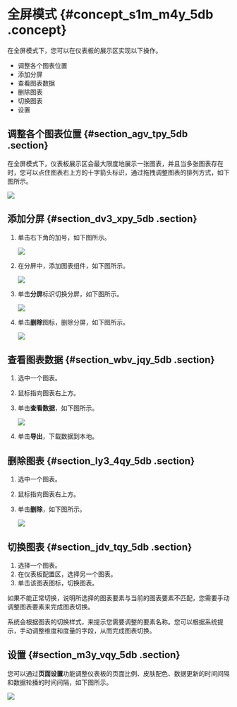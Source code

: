 # 全屏模式 {#concept_s1m_m4y_5db .concept}

在全屏模式下，您可以在仪表板的展示区实现以下操作。

-   调整各个图表位置
-   添加分屏
-   查看图表数据
-   删除图表
-   切换图表
-   设置

## 调整各个图表位置 {#section_agv_tpy_5db .section}

在全屏模式下，仪表板展示区会最大限度地展示一张图表，并且当多张图表存在时，您可以点住图表右上方的十字箭头标识，通过拖拽调整图表的排列方式，如下图所示。

![](http://static-aliyun-doc.oss-cn-hangzhou.aliyuncs.com/assets/img/9120/1524_zh-CN.png)

## 添加分屏 {#section_dv3_xpy_5db .section}

1.  单击右下角的加号，如下图所示。

    ![](http://static-aliyun-doc.oss-cn-hangzhou.aliyuncs.com/assets/img/9120/1527_zh-CN.png)

2.  在分屏中，添加图表组件，如下图所示。

    ![](http://static-aliyun-doc.oss-cn-hangzhou.aliyuncs.com/assets/img/9120/1528_zh-CN.png)

3.  单击**分屏**标识切换分屏，如下图所示。

    ![](http://static-aliyun-doc.oss-cn-hangzhou.aliyuncs.com/assets/img/9120/1529_zh-CN.png)

4.  单击**删除**图标，删除分屏，如下图所示。

    ![](http://static-aliyun-doc.oss-cn-hangzhou.aliyuncs.com/assets/img/9120/1530_zh-CN.png)


## 查看图表数据 {#section_wbv_jqy_5db .section}

1.  选中一个图表。
2.  鼠标指向图表右上方。
3.  单击**查看数据**，如下图所示。

    ![](http://static-aliyun-doc.oss-cn-hangzhou.aliyuncs.com/assets/img/9120/1531_zh-CN.png)

4.  单击**导出**，下载数据到本地。

## 删除图表 {#section_ly3_4qy_5db .section}

1.  选中一个图表。
2.  鼠标指向图表右上方。
3.  单击**删除**，如下图所示。

    ![](http://static-aliyun-doc.oss-cn-hangzhou.aliyuncs.com/assets/img/9120/1532_zh-CN.png)


## 切换图表 {#section_jdv_tqy_5db .section}

1.  选择一个图表。
2.  在仪表板配置区，选择另一个图表。
3.  单击该图表图标，切换图表。

如果不能正常切换，说明所选择的图表要素与当前的图表要素不匹配，您需要手动调整图表要素来完成图表切换。

系统会根据图表的切换样式，来提示您需要调整的要素名称。您可以根据系统提示，手动调整维度和度量的字段，从而完成图表切换。

## 设置 {#section_m3y_vqy_5db .section}

您可以通过**页面设置**功能调整仪表板的页面比例、皮肤配色、数据更新的时间间隔和数据轮播的时间间隔，如下图所示。

![](http://static-aliyun-doc.oss-cn-hangzhou.aliyuncs.com/assets/img/9120/1533_zh-CN.png)

